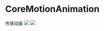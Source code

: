 # CoreMotionAnimation
传感动画
![](https://github.com/Fwenzi/CoreMotionAnimation/blob/master/img/IMG_0023.PNG)
![](https://github.com/Fwenzi/CoreMotionAnimation/blob/master/img/IMG_0024.PNG)
